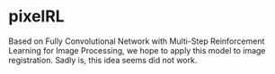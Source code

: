 # pixelRL

Based on Fully Convolutional Network with Multi-Step Reinforcement Learning for Image Processing,
we hope to apply this model to image registration. Sadly is, this idea seems did not work.
